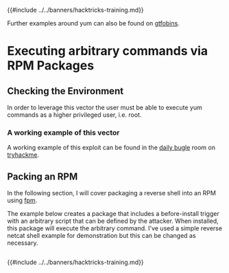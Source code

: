 {{#include ../../banners/hacktricks-training.md}}

Further examples around yum can also be found on [gtfobins](https://gtfobins.github.io/gtfobins/yum/).

# Executing arbitrary commands via RPM Packages

## Checking the Environment

In order to leverage this vector the user must be able to execute yum commands as a higher privileged user, i.e. root.

### A working example of this vector

A working example of this exploit can be found in the [daily bugle](https://tryhackme.com/room/dailybugle) room on [tryhackme](https://tryhackme.com).

## Packing an RPM

In the following section, I will cover packaging a reverse shell into an RPM using [fpm](https://github.com/jordansissel/fpm).

The example below creates a package that includes a before-install trigger with an arbitrary script that can be defined by the attacker. When installed, this package will execute the arbitrary command. I've used a simple reverse netcat shell example for demonstration but this can be changed as necessary.

```text

```

{{#include ../../banners/hacktricks-training.md}}



